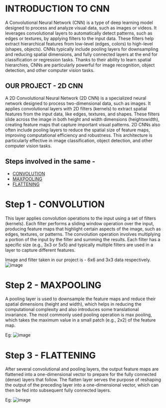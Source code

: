 # INTRODUCTION TO CNN 

A Convolutional Neural Network (CNN) is a type of deep learning model designed to process and analyze visual data, such as images or videos. It leverages convolutional layers to automatically detect patterns, such as edges or textures, by applying filters to the input data. These filters help extract hierarchical features from low-level (edges, colors) to high-level (shapes, objects). CNNs typically include pooling layers for downsampling and reducing spatial dimensions, and fully connected layers at the end for classification or regression tasks. Thanks to their ability to learn spatial hierarchies, CNNs are particularly powerful for image recognition, object detection, and other computer vision tasks.

## OUR PROJECT - 2D CNN 

A 2D Convolutional Neural Network (2D CNN) is a specialized neural network designed to process two-dimensional data, such as images. It applies convolutional layers with 2D filters (kernels) to extract spatial features from the input data, like edges, textures, and shapes. These filters slide across the image in both height and width dimensions (heightxwidth), creating feature maps that capture important visual patterns. 2D CNNs also often include pooling layers to reduce the spatial size of feature maps, improving computational efficiency and robustness. This architecture is particularly effective in image classification, object detection, and other computer vision tasks.

## Steps involved in the same -

- [CONVOLUTION](#convolution)
- [MAXPOOLING](#maxpooling)
- [FLATTENING](#flattening)

# Step 1 - CONVOLUTION

This layer applies convolution operations to the input using a set of filters (kernels). Each filter performs a sliding window operation over the input, producing feature maps that highlight certain aspects of the image, such as edges, textures, or patterns. The convolution operation involves multiplying a portion of the input by the filter and summing the results.
Each filter has a specific size (e.g., 3x3 or 5x5) and typically multiple filters are used in a layer to capture different features.

Image and filter taken in our project is - 6x6 and 3x3 data respectively.
![image](https://github.com/user-attachments/assets/02d490e0-dfaa-4b6a-84bb-4a555cab9604)

# Step 2 - MAXPOOLING

A pooling layer is used to downsample the feature maps and reduce their spatial dimensions (height and width), which helps in reducing the computational complexity and also introduces some translational invariance. The most commonly used pooling operation is max pooling, which takes the maximum value in a small patch (e.g., 2x2) of the feature map.

Eg: ![image](https://github.com/user-attachments/assets/16e30e7a-5d87-4b0e-86f5-acb7963ee420)

# Step 3 - FLATTENING

After several convolutional and pooling layers, the output feature maps are flattened into a one-dimensional vector to prepare for the fully connected (dense) layers that follow. The flatten layer serves the purpose of reshaping the output of the preceding layer into a one-dimensional vector, which can then be fed into subsequent fully connected layers.

Eg: ![image](https://github.com/user-attachments/assets/9f7e4653-c475-431b-bc3e-9f743ec9bfd7)





